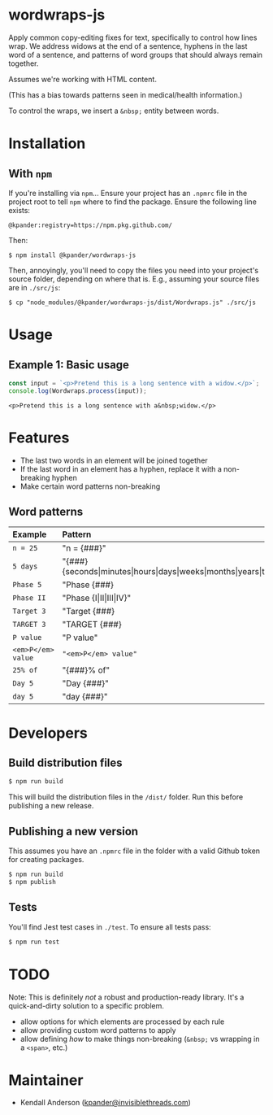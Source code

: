 # wordwraps-js

Apply common copy-editing fixes for text, specifically to control how lines wrap. We address widows at the end of a sentence, hyphens in the last word of a sentence, and patterns of word groups that should always remain together.

Assumes we're working with HTML content.

(This has a bias towards patterns seen in medical/health information.)

To control the wraps, we insert a `&nbsp;` entity between words.


# Installation

## With `npm`

If you're installing via `npm`... Ensure your project has an `.npmrc` file in the project root to tell `npm` where to find the package. Ensure the following line exists:

```
@kpander:registry=https://npm.pkg.github.com/
```

Then:

```
$ npm install @kpander/wordwraps-js
```

Then, annoyingly, you'll need to copy the files you need into your project's source folder, depending on where that is. E.g., assuming your source files are in `./src/js`:

```
$ cp "node_modules/@kpander/wordwraps-js/dist/Wordwraps.js" ./src/js
```


# Usage

## Example 1: Basic usage

```js
const input = `<p>Pretend this is a long sentence with a widow.</p>`;
console.log(Wordwraps.process(input));
```

```code
<p>Pretend this is a long sentence with a&nbsp;widow.</p>
```

# Features

  - The last two words in an element will be joined together
  - If the last word in an element has a hyphen, replace it with a non-breaking hyphen
  - Make certain word patterns non-breaking

## Word patterns

| Example      | Pattern       | Output   |
| :-           | :-            | :-       |
| `n = 25`     | "n = {###}"   | `n&nbsp;=&nbsp;25` |
| `5 days`     | "{###} {seconds\|minutes\|hours\|days\|weeks\|months\|years\|times\}" | `5&nbsp;days;` |
| `Phase 5`    | "Phase {###}  | `Phase&nbsp;5` |
| `Phase II`   | "Phase {I\|II\|III\|IV}" | `Phase&nbsp;II` |
| `Target 3`   | "Target {###} | `Target&nbsp;3` |
| `TARGET 3`   | "TARGET {###} | `TARGET&nbsp;3` |
| `P value`    | "P value"     | `P&nbsp;value`  |
| `<em>P</em> value` | `"<em>P</em> value"`     | `<em>P</em>&nbsp;value`  |
| `25% of`     | "{###}% of"   | `25%&nbsp;of` |
| `Day 5`      | "Day {###}"   | `Day&nbsp;5`  |
| `day 5`      | "day {###}"   | `day&nbsp;5`  |




# Developers

## Build distribution files

```bash
$ npm run build
```

This will build the distribution files in the `/dist/` folder. Run this before publishing a new release.


## Publishing a new version

This assumes you have an `.npmrc` file in the folder with a valid Github token for creating packages.

```bash
$ npm run build
$ npm publish
```


## Tests

You'll find Jest test cases in `./test`. To ensure all tests pass:

```bash
$ npm run test
```


# TODO

Note: This is definitely *not* a robust and production-ready library. It's a quick-and-dirty solution to a specific problem.

  - allow options for which elements are processed by each rule
  - allow providing custom word patterns to apply
  - allow defining *how* to make things non-breaking (`&nbsp;` vs wrapping in a `<span>`, etc.)


# Maintainer

  - Kendall Anderson (kpander@invisiblethreads.com)

